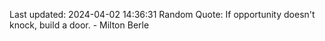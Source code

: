 Last updated: 2024-04-02 14:36:31
Random Quote: If opportunity doesn't knock, build a door. - Milton Berle